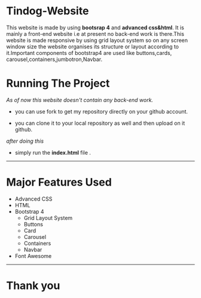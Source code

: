 # Tindog-Website

This website is made by using **bootsrap 4** and **advanced css&html**. It is mainly a front-end website i.e at present no back-end work is there.This website is made responsive by using grid layout system so on any screen window size the website organises its structure or layout according to it.Important components of bootstrap4 are used like buttons,cards,
carousel,containers,jumbotron,Navbar.

# Running The Project

*As of now this website doesn't contain any back-end work.*

* you can use fork to get my repository directly on your github account.

* you can clone it to your local repository as well and then upload on it github.

*after doing this*

* simply run the **index.html** file .

---

# Major Features Used

* Advanced CSS
* HTML
* Bootstrap 4
    * Grid Layout System
    * Buttons
    * Card
    * Carousel
    * Containers
    * Navbar
* Font Awesome

---

# Thank you

